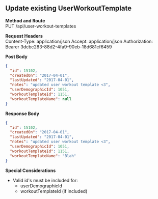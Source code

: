 Update existing UserWorkoutTemplate
---

**Method and Route**\
PUT /api/user-workout-templates

**Request Headers**\
Content-Type: application/json
Accept: application/json
Authorization: Bearer 3dcbc283-88d2-4fa9-90eb-18d681cf6459

**Post Body**
```json
{
  "id": 15102,
  "createdOn": "2017-04-01",
  "lastUpdated": "2017-04-01",
  "notes": "updated user workout template <3",
  "userDemographicId": 1051,
  "workoutTemplateId": 1151,
  "workoutTemplateName": null
}
```

**Response Body**
```json
{
  "id": 15102,
  "createdOn": "2017-04-01",
  "lastUpdated": "2017-04-01",
  "notes": "updated user workout template <3",
  "userDemographicId": 1051,
  "workoutTemplateId": 1151,
  "workoutTemplateName": "Blah"
}
```

**Special Considerations**
* Valid id's must be included for:
    * userDemographicId
    * workoutTemplateId (if included)

